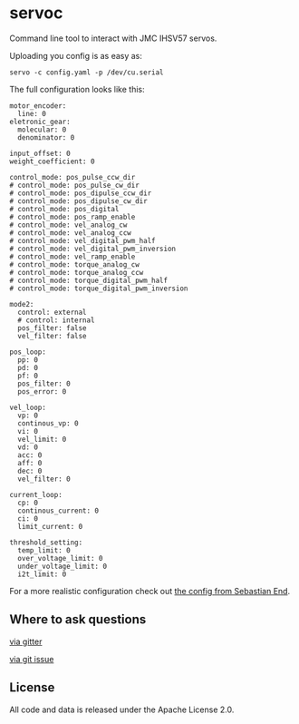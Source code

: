 # servoc

Command line tool to interact with JMC IHSV57 servos.

Uploading you config is as easy as:

```
servo -c config.yaml -p /dev/cu.serial
```

The full configuration looks like this:

```
motor_encoder:
  line: 0
eletronic_gear:
  molecular: 0
  denominator: 0

input_offset: 0
weight_coefficient: 0

control_mode: pos_pulse_ccw_dir
# control_mode: pos_pulse_cw_dir
# control_mode: pos_dipulse_ccw_dir
# control_mode: pos_dipulse_cw_dir
# control_mode: pos_digital
# control_mode: pos_ramp_enable
# control_mode: vel_analog_cw
# control_mode: vel_analog_ccw
# control_mode: vel_digital_pwm_half
# control_mode: vel_digital_pwm_inversion
# control_mode: vel_ramp_enable
# control_mode: torque_analog_cw
# control_mode: torque_analog_ccw
# control_mode: torque_digital_pwm_half
# control_mode: torque_digital_pwm_inversion

mode2:
  control: external
  # control: internal
  pos_filter: false
  vel_filter: false

pos_loop:
  pp: 0
  pd: 0
  pf: 0
  pos_filter: 0
  pos_error: 0

vel_loop:
  vp: 0
  continous_vp: 0
  vi: 0
  vel_limit: 0
  vd: 0
  acc: 0
  aff: 0
  dec: 0
  vel_filter: 0

current_loop:
  cp: 0
  continous_current: 0
  ci: 0
  limit_current: 0

threshold_setting:
  temp_limit: 0
  over_voltage_limit: 0
  under_voltage_limit: 0
  i2t_limit: 0
```

For a more realistic configuration check out [the config from Sebastian End](https://github.com/tcurdt/go-servoc/blob/master/src/sebastian.yaml).


## Where to ask questions

[via gitter](https://gitter.im/tcurdt/go-servoc)

[via git issue](https://github.com/tcurdt/go-servoc/issues)

## License

All code and data is released under the Apache License 2.0.